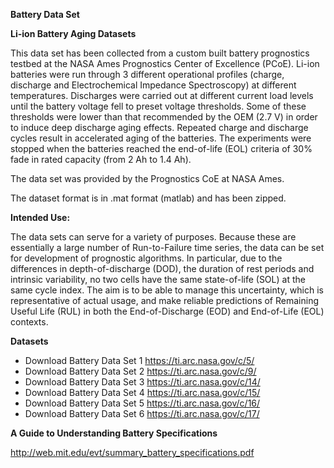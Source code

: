 __Battery Data Set__



__Li-ion Battery Aging Datasets__

   

This data set has been collected from a custom built battery prognostics testbed at the NASA Ames Prognostics Center of Excellence (PCoE). Li-ion batteries were run through 3 different operational profiles (charge, discharge and Electrochemical Impedance Spectroscopy) at different temperatures. Discharges were carried out at different current load levels until the battery voltage fell to preset voltage thresholds. Some of these thresholds were lower than that recommended by the OEM (2.7 V) in order to induce deep discharge aging effects. Repeated charge and discharge cycles result in accelerated aging of the batteries. The experiments were stopped when the batteries reached the end-of-life (EOL) criteria of 30% fade in rated capacity (from 2 Ah to 1.4 Ah).

The data set was provided by the Prognostics CoE at NASA Ames.  
  
The dataset format is in .mat format (matlab) and has been zipped.  

**Intended Use:**

The data sets can serve for a variety of purposes. Because these are essentially a large number of Run-to-Failure time series, the data can be set for development of prognostic algorithms. In particular, due to the differences in depth-of-discharge (DOD), the duration of rest periods and intrinsic variability, no two cells have the same state-of-life (SOL) at the same cycle index. The aim is to be able to manage this uncertainty, which is representative of actual usage, and make reliable predictions of Remaining Useful Life (RUL) in both the End-of-Discharge (EOD) and End-of-Life (EOL) contexts.
  
__Datasets__
  
-  Download Battery Data Set 1   https://ti.arc.nasa.gov/c/5/  
-  Download Battery Data Set 2   https://ti.arc.nasa.gov/c/9/  
-  Download Battery Data Set 3   https://ti.arc.nasa.gov/c/14/  
-  Download Battery Data Set 4   https://ti.arc.nasa.gov/c/15/  
-  Download Battery Data Set 5   https://ti.arc.nasa.gov/c/16/  
-  Download Battery Data Set 6   https://ti.arc.nasa.gov/c/17/  
  
__A Guide to Understanding Battery Specifications__
  
http://web.mit.edu/evt/summary_battery_specifications.pdf
